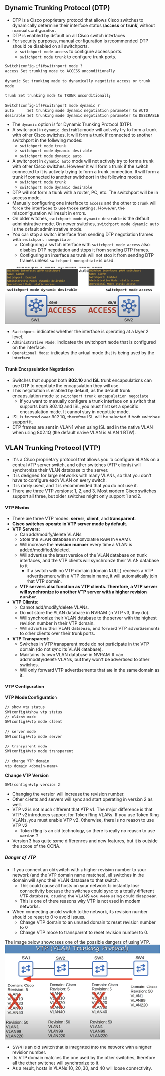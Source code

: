 ## Dynamic Trunking Protocol (DTP)
* DTP is a Cisco proprietary protocol that allows Cisco switches to dynamically determine their interface status (**access** or **trunk**) without manual configuration.
* DTP is enabled by default on all Cisco switch interfaces
* For security purposes, manual configuration is recommended. DTP should be disabled on all switchports.
	* `switchport mode access` to configure access ports.
	* `switchport mode trunk` to configure trunk ports.

```
Switch(config-if)#switchport mode ?
access Set trunking mode to ACCESS unconditionally

dynamic Set trunking mode to dynamically negotiate access or trunk mode

trunk Set trunking mode to TRUNK unconditionally

Switch(config-if)#switchport mode dynamic ?
auto      Set trunking mode dynamic negotiation parameter to AUTO
desirable Set trunking mode dynamic negotiation parameter to DESIRABLE
```
* The `dynamic` option is for Dynamic Trunking Protocol (DTP).
* A switchport in `dynamic desirable` mode will actively try to form a trunk with other Cisco switches. It will form a trunk if connected to another switchport in the following modes:
	* `switchport mode trunk`
	* `switchport mode dynamic desirable`
	* `switchport mode dynamic auto`
* A switchport in `dynamic auto` mode will not actively try to form a trunk with other Cisco switches. However it will form a trunk if the switch connected to it is actively trying to form a trunk connection. It will form a trunk if connected to another switchport in the following modes:
	* `switchport mode trunk`
	* `switchport mode dynamic desirable`
* DTP will not form a trunk with a router, PC, etc. The switchport will be in access mode.
* Manually configuring one interface to `access` and the other to `trunk` will force the interfaces to use those settings. However, the misconfiguration will result in errors.
* On older witches, `switchport mode dynamic desirable` is the default administrative mode. On newer switches, `switchport mode dynamic auto` is the default administrative mode.
* You can stop a switch interface from sending DTP negotiation frames with `switchport nonegotiate`
	* Configuring a switch interface with `switchport mode access` also disables DTP negotiation and stops it from sending DTP frames.
	* Configuring an interface as trunk will not stop it from sending DTP frames unless `switchport nonegotiate` is used.


![DTP dynamic desirable](./img/DTP-dynamic-desirable.png)
* `Switchport`: indicates whether the interface is operating at a layer 2 level.
* `Administrative Mode:` indicates the switchport mode that is configured on the interface.
* `Operational Mode:` indicates the actual mode that is being used by the interface.

#### Trunk Encapsulation Negotiation
* Switches that support both **802.1Q** and **ISL** trunk encapsulations can use DTP to negotiate the encapsulation they will use.
* This negotiation is enabled by default, as the default trunk encapsulation mode is: `switchport trunk encapsulation negotiate`
	* If you want to manually configure a trunk interface on a switch that supports both 802.1Q and ISL, you must first set a specific encapsulation mode. It cannot stay in negotiate mode.
* ISL is favored over 802.1Q, therefore ISL will be selected if both switches support it.
* DTP frames are sent in VLAN1 when using ISL and in the native VLAN when using 802.1Q (the default native VLAN is VLAN 1 BTW).

## VLAN Trunking Protocol (VTP)
* It's a Cisco proprietary protocol that allows you to configure VLANs on a central VTP server switch, and other switches (VTP clients) will synchronize their VLAN database to the server.
* It is designed for large networks with many VLANs, so that you don't have to configure each VLAN on every switch.
* It is rarely used, and it is recommended that you do not use it.
* There are three VTP versions: 1, 2, and 3. Most modern Cisco switches support all three, but older switches might only support 1 and 2.

#### VTP Modes
* There are three VTP modes: **server**, **client**, and **transparent**.
* **Cisco switches operate in VTP server mode by default.**
* **VTP Servers**:
	* Can add/modify/delete VLANs.
	* Store the VLAN database in nonvolatile RAM (NVRAM).
	* Will increase the **revision number** every time a VLAN is added/modified/deleted.
	* Will advertise the latest version of the VLAN database on trunk interfaces, and the VTP clients will synchronize their VLAN database to it.
		* If a switch with no VTP domain (domain NULL) receives a VTP advertisement with a VTP domain name, it will automatically join that VTP domain.
	* **VTP servers also function as VTP clients. Therefore, a VTP server will synchronize to another VTP server with a higher revision number.**
* **VTP Clients**:
	* Cannot add/modify/delete VLANs.
	* Do not store the VLAN database in NVRAM (in VTP v3, they do).
	* Will synchronize their VLAN database to the server with the highest revision number in their VTP domain.
	* Will advertise their VLAN database, and forward VTP advertisements to other clients over their trunk ports.
* **VTP Transparent**:
	* Switches in VTP transparent mode do not participate in the VTP domain (do not sync its VLAN database).
	* Maintains its own VLAN database in NVRAM. It can add/modify/delete VLANs, but they won't be advertised to other switches.
	* Will only forward VTP advertisements that are in the same domain as it.
#### VTP Configuration

**VTP Mode Configuration**
```
// show vtp status
SW(config)#show vtp status
// client mode
SW(config)#vtp mode client

// server mode
SW(config)#vtp mode server

// transparent mode
SW(config)#vtp mode transparent

// change VTP domain
vtp domain <domain-name>

```

**Change VTP Version**
```
SW1(config)#vtp version 2
```
* Changing the version will increase the revision number.
* Other clients and servers will sync and start operating in version 2 as well.
* VTP v2 is not much different that VTP v1. The major difference is that VTP v2 introduces support for Token Ring VLANs. If you use Token Ring VLANs, you must enable VTP v2. Otherwise, there is no reason to use VTP v2.
	* Token Ring is an old technology, so there is really no reason to use version 2.
* Version 3 has quite some differences and new features, but it is outside the scope of the CCNA.
##### Danger of VTP
* If you connect an old switch with a higher revision number to your network (and the VTP domain name matches), all switches in the domain will sync their VLAN database to that switch.
	 * This could cause all hosts on your network to instantly lose connectivity because the switches could sync to a totally different VTP database, causing the VLANS you were using could disappear. 
	 * This is one of there reasons why VTP is not used in modern networks.
 * When connecting an old switch to the network, its revision number should be reset to 0 to avoid issues.
	 * Change VTP domain to an unused domain to reset revision number to 0.
	 * Change VTP mode to transparent to reset revision number to 0.

The image below showcases one of the possible dangers of using VTP.
![VTP problem](./img/vtp-problem.png)
* SW4 is an old switch that is integrated into the network with a higher revision number.
* Its VTP domain matches the one used by the other switches, therefore all the other switches will synchronize to it.
* As a result, hosts in VLANs 10, 20, 30, and 40 will loose connectivity.

